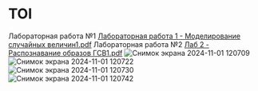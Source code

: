 # TOI
Лабораторная работа №1
[Лабораторная работа 1 - Моделирование случайных величин1.pdf](https://github.com/user-attachments/files/17598079/1.-.1.pdf)
Лабораторная работа №2
[Лаб 2 - Распознавание образов ГСВ1.pdf](https://github.com/user-attachments/files/17598083/2.-.1.pdf)
![Снимок экрана 2024-11-01 120709](https://github.com/user-attachments/assets/5386811d-818d-4787-bffa-385f8bbc339c)
![Снимок экрана 2024-11-01 120722](https://github.com/user-attachments/assets/15ad2abd-66f7-4768-aaa7-5033e9e933df)
![Снимок экрана 2024-11-01 120730](https://github.com/user-attachments/assets/8760d061-e412-4cd6-bbf6-40dc62b8dec8)
![Снимок экрана 2024-11-01 120742](https://github.com/user-attachments/assets/84e81108-14c6-4c7b-b6b8-f4e13abbc6b4)

